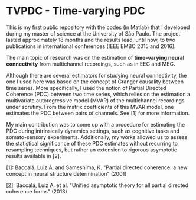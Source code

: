 # TVPDC - Time-varying PDC

This is my first public repository with the codes (in Matlab) that I developed during my master of science at the University of São Paulo. The project lasted approximately 18 months and the results lead, until now, to two publications in international conferences (IEEE EMBC 2015 and 2016).

The main topic of research was on the estimation of **time-varying neural connectivity** from multichannel recordings, such as in EEG and MEG.  

Although there are several estimators for studying neural connectivity, the one I used here was based on the concept of Granger causality between time series. More specifically, I used the notion of Partial Directed Coherence (PDC) between two time series, which relies on the estimation a multivariate autoregressive model (MVAR) of the multichannel recordings under scrutiny. From the matrix coefficients of this MVAR model, one estimates the PDC between pairs of channels. See [1] for more information.

My main contribution was to come up with a procedure for estimating the PDC during intrinsically dynamics settings, such as cognitive tasks and somato-sensory experiments. Additionally, my works allowed us to assess the statistical significance of these PDC estimates without recurring to resampling techniques, but rather an extension to rigorous asymptotic results available in [2].

[1]: Baccalá, Luiz A. and Sameshima, K. "Partial directed coherence: a new concept in neural structure determination" (2001)

[2]: Baccalá, Luiz A. et al. "Unified asymptotic theory for all partial directed coherence forms" (2013)

